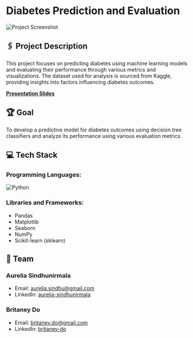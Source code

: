 # Diabetes Prediction and Evaluation

![Project Screenshot](https://github.com/AureliaSindhu/HealthcareDiabetes/assets/100260518/3d3fcada-76a0-4365-82f6-8b4f2da746fc)

## 🖇️ Project Description

This project focuses on predicting diabetes using machine learning models and evaluating their performance through various metrics and visualizations. The dataset used for analysis is sourced from Kaggle, providing insights into factors influencing diabetes outcomes.

**[Presentation Slides](https://www.canva.com/design/DAGJS8atnk4/0-lkIm1PARw5djrRL1zI0A/edit?utm_content=DAGJS8atnk4&utm_campaign=designshare&utm_medium=link2&utm_source=sharebutton)**

## 🏆 Goal

To develop a predictive model for diabetes outcomes using decision tree classifiers and analyze its performance using various evaluation metrics.

## 💻 Tech Stack

### Programming Languages: 
![Python](https://img.shields.io/badge/python-3670A0?style=for-the-badge&logo=python&logoColor=ffdd54)

### Libraries and Frameworks:
- Pandas
- Matplotlib
- Seaborn
- NumPy
- Scikit-learn (sklearn)

## 👥 Team

### Aurelia Sindhunirmala
- Email: [aurelia.sindhu@gmail.com](mailto:aurelia.sindhu@gmail.com)
- LinkedIn: [aurelia-sindhunirmala](https://linkedin.com/in/aurelia-sindhunirmala-b14280216/)

### Britaney Do
- Email: [britaney.do@gmail.com](mailto:britaney.do@gmail.com)
- LinkedIn: [britaney-do](https://linkedin.com/in/britaney-do-6866a9230/)
